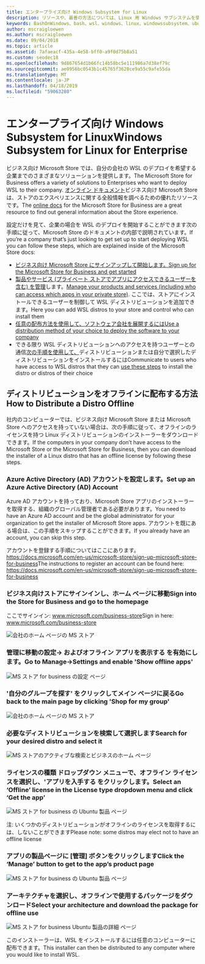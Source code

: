 ```yaml
---
title: エンタープライズ向け Windows Subsystem for Linux
description: リソースや、最善の方法については、Linux 用 Windows サブシステムを使用して、エンタープライズ環境でします。
keywords: BashOnWindows、bash、wsl、windows、linux、windowssubsystem、ubuntu、debian、suse、windows 10、enterprise、展開、オフラインでパッケージ化、ストア、配布、インストール用の windows サブシステムのインストールします。
author: mscraigloewen
ms.author: mscraigloewen
ms.date: 09/04/2018
ms.topic: article
ms.assetid: 7afaeacf-435a-4e58-bff0-a9f0d75b8a51
ms.custom: seodec18
ms.openlocfilehash: 9d867654d1b66fc14b58bc5e111986a7d38ef79c
ms.sourcegitcommit: ae0956bc0543b1c45765f3620ce9a55c9afe55da
ms.translationtype: MT
ms.contentlocale: ja-JP
ms.lasthandoff: 04/18/2019
ms.locfileid: "59063280"
---
```

# <a name="windows-subsystem-for-linux-for-enterprise"></a><span data-ttu-id="1c8d2-104">エンタープライズ向け Windows Subsystem for Linux</span><span class="sxs-lookup"><span data-stu-id="1c8d2-104">Windows Subsystem for Linux for Enterprise</span></span>

<span data-ttu-id="1c8d2-105">ビジネス向け Microsoft Store では、自分の会社の WSL のデプロイを希望する企業までのさまざまなソリューションを提供します。</span><span class="sxs-lookup"><span data-stu-id="1c8d2-105">The Microsoft Store for Business offers a variety of solutions to Enterprises who want to deploy WSL to their company.</span></span> <span data-ttu-id="1c8d2-106">[オンライン ドキュメント](https://docs.microsoft.com/en-us/microsoft-store/)ビジネス向け Microsoft Store は、ストアのエクスペリエンスに関する全般情報を調べるための優れたリソースです。</span><span class="sxs-lookup"><span data-stu-id="1c8d2-106">The [online docs](https://docs.microsoft.com/en-us/microsoft-store/) for the Microsoft Store for Business are a great resource to find out general information about the Store experience.</span></span>

<span data-ttu-id="1c8d2-107">設定だけを見て、企業の場合を WSL のデプロイを開始することができます次の手順に従って、Microsoft Store のドキュメントの内部で説明されています。</span><span class="sxs-lookup"><span data-stu-id="1c8d2-107">If you’re a company that’s just looking to get set up to start deploying WSL you can follow these steps, which are explained inside of the Microsoft Store docs:</span></span>

* [<span data-ttu-id="1c8d2-108">ビジネス向け Microsoft Store にサインアップして開始します。</span><span class="sxs-lookup"><span data-stu-id="1c8d2-108">Sign up for the Microsoft Store for Business and get started</span></span>](https://docs.microsoft.com/en-us/microsoft-store/sign-up-microsoft-store-for-business-overview)
* <span data-ttu-id="1c8d2-109">[製品やサービス (プライベート ストアでアプリにアクセスできるユーザーを含む) を管理](https://docs.microsoft.com/en-us/microsoft-store/manage-apps-microsoft-store-for-business-overview)します。</span><span class="sxs-lookup"><span data-stu-id="1c8d2-109">[Manage your products and services (including who can access which apps in your private store)](https://docs.microsoft.com/en-us/microsoft-store/manage-apps-microsoft-store-for-business-overview).</span></span> <span data-ttu-id="1c8d2-110">ここでは、ストアにインストールできるユーザーを制御して WSL ディストリビューションを追加できます。</span><span class="sxs-lookup"><span data-stu-id="1c8d2-110">Here you can add WSL distros to your store and control who can install them</span></span>
* [<span data-ttu-id="1c8d2-111">任意の配布方法を使用して、ソフトウェア会社を展開するには</span><span class="sxs-lookup"><span data-stu-id="1c8d2-111">Use a distribution method of your choice to deploy the software to your company</span></span>](https://docs.microsoft.com/en-us/microsoft-store/distribute-apps-to-your-employees-microsoft-store-for-business)
* <span data-ttu-id="1c8d2-112">できる限り WSL ディストリビューションへのアクセスを持つユーザーとの通信[次の手順を使用して、](https://docs.microsoft.com/en-us/windows/wsl/install-win10)ディストリビューションまたは自分で選択したディストリビューションをインストールするには</span><span class="sxs-lookup"><span data-stu-id="1c8d2-112">Communicate to users who have access to WSL distros that they can [use these steps](https://docs.microsoft.com/en-us/windows/wsl/install-win10) to install the distro or distros of their choice</span></span> 

## <a name="how-to-distribute-a-distro-offline"></a><span data-ttu-id="1c8d2-113">ディストリビューションをオフラインに配布する方法</span><span class="sxs-lookup"><span data-stu-id="1c8d2-113">How to Distribute a Distro Offline</span></span>

<span data-ttu-id="1c8d2-114">社内のコンピューターでは、ビジネス向け Microsoft Store または Microsoft Store へのアクセスを持っていない場合は、次の手順に従って、オフラインのライセンスを持つ Linux ディストリビューションのインストーラーをダウンロードできます。</span><span class="sxs-lookup"><span data-stu-id="1c8d2-114">If the computers in your company don’t have access to the Microsoft Store or the Microsoft Store for Business, then you can download the installer of a Linux distro that has an offline license by following these steps.</span></span> 

### <a name="set-up-an-azure-active-directory-ad-account"></a><span data-ttu-id="1c8d2-115">Azure Active Directory (AD) アカウントを設定します。</span><span class="sxs-lookup"><span data-stu-id="1c8d2-115">Set up an Azure Active Directory (AD) Account</span></span> 

<span data-ttu-id="1c8d2-116">Azure AD アカウントを持っており、Microsoft Store アプリのインストーラーを取得する、組織のグローバル管理者である必要があります。</span><span class="sxs-lookup"><span data-stu-id="1c8d2-116">You need to have an Azure AD account and be the global administrator for your organization to get the installer of Microsoft Store apps.</span></span> <span data-ttu-id="1c8d2-117">アカウントを既にある場合は、この手順をスキップすることができます。</span><span class="sxs-lookup"><span data-stu-id="1c8d2-117">If you already have an account, you can skip this step.</span></span>

<span data-ttu-id="1c8d2-118">アカウントを登録する手順についてはここにあります。 https://docs.microsoft.com/en-us/microsoft-store/sign-up-microsoft-store-for-business</span><span class="sxs-lookup"><span data-stu-id="1c8d2-118">The instructions to register an account can be found here: https://docs.microsoft.com/en-us/microsoft-store/sign-up-microsoft-store-for-business</span></span>

### <a name="sign-into-the-store-for-business-and-go-to-the-homepage"></a><span data-ttu-id="1c8d2-119">ビジネス向けストアにサインインし、ホーム ページに移動</span><span class="sxs-lookup"><span data-stu-id="1c8d2-119">Sign into the Store for Business and go to the homepage</span></span>
<span data-ttu-id="1c8d2-120">ここでサインイン: www.microsoft.com/business-store</span><span class="sxs-lookup"><span data-stu-id="1c8d2-120">Sign in here: www.microsoft.com/business-store</span></span>

![会社のホーム ページの MS ストア](media/offlineinstallscreens/1-screen.png)

### <a name="go-to-manage-settings-and-enable-show-offline-apps"></a><span data-ttu-id="1c8d2-122">管理に移動の設定-> およびオフライン アプリを表示する を有効にします。</span><span class="sxs-lookup"><span data-stu-id="1c8d2-122">Go to Manage->Settings and enable 'Show offline apps'</span></span>

![MS ストア for business の設定 ページ](media/offlineinstallscreens/2-screen.png)

### <a name="go-back-to-the-main-page-by-clicking-shop-for-my-group"></a><span data-ttu-id="1c8d2-124">'自分のグループを探す' をクリックしてメイン ページに戻る</span><span class="sxs-lookup"><span data-stu-id="1c8d2-124">Go back to the main page by clicking 'Shop for my group'</span></span>

![会社のホーム ページの MS ストア](media/offlineinstallscreens/1-screen.png)

### <a name="search-for-your-desired-distro-and-select-it"></a><span data-ttu-id="1c8d2-126">必要なディストリビューションを検索して選択します</span><span class="sxs-lookup"><span data-stu-id="1c8d2-126">Search for your desired distro and select it</span></span>

![MS ストアのアクティブな検索とビジネスのホーム ページ](media/offlineinstallscreens/3-screen.png)

### <a name="select-an-offline-license-in-the-license-type-dropdown-menu-and-click-get-the-app"></a><span data-ttu-id="1c8d2-128">ライセンスの種類 ドロップダウン メニューで、オフライン ライセンスを選択し、'アプリを入手する をクリックします。</span><span class="sxs-lookup"><span data-stu-id="1c8d2-128">Select an ‘Offline’ license in the License type dropdown menu and click ‘Get the app’</span></span>

![MS ストア for business の Ubuntu 製品 ページ](media/offlineinstallscreens/4-screen.png)

<span data-ttu-id="1c8d2-130">注: いくつかのディストリビューションがオフラインのライセンスを取得するには、しないことができます</span><span class="sxs-lookup"><span data-stu-id="1c8d2-130">Please note: some distros may elect not to have an offline license</span></span>

### <a name="click-the-manage-button-to-get-to-the-apps-product-page"></a><span data-ttu-id="1c8d2-131">アプリの製品ページに [管理] ボタンをクリックします</span><span class="sxs-lookup"><span data-stu-id="1c8d2-131">Click the ‘Manage’ button to get to the app’s product page</span></span>

![MS ストア for business の Ubuntu 製品 ページ](media/offlineinstallscreens/5-screen.png)

### <a name="select-your-architecture-and-download-the-package-for-offline-use"></a><span data-ttu-id="1c8d2-133">アーキテクチャを選択し、オフラインで使用するパッケージをダウンロード</span><span class="sxs-lookup"><span data-stu-id="1c8d2-133">Select your architecture and download the package for offline use</span></span>

![MS ストア for business Ubuntu 製品の詳細 ページ](media/offlineinstallscreens/6-screen.png)

<span data-ttu-id="1c8d2-135">このインストーラーは、WSL をインストールするには任意のコンピューターに配布できます。</span><span class="sxs-lookup"><span data-stu-id="1c8d2-135">This installer can then be distributed to any computer where you would like to install WSL.</span></span>
